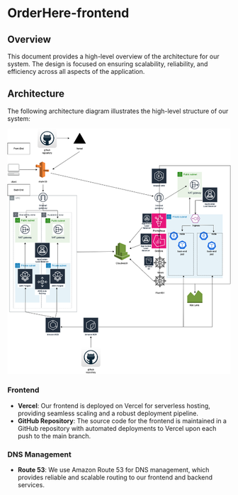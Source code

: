 # OrderHere-frontend

## Overview
This document provides a high-level overview of the architecture for our system. The design is focused on ensuring scalability, reliability, and efficiency across all aspects of the application.

## Architecture

The following architecture diagram illustrates the high-level structure of our system:

![Architecture Diagram](pics/OrderHere.png)

### Frontend

- **Vercel**: Our frontend is deployed on Vercel for serverless hosting, providing seamless scaling and a robust deployment pipeline.
- **GitHub Repository**: The source code for the frontend is maintained in a GitHub repository with automated deployments to Vercel upon each push to the main branch.

### DNS Management

- **Route 53**: We use Amazon Route 53 for DNS management, which provides reliable and scalable routing to our frontend and backend services.